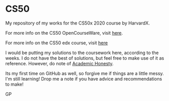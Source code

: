 # CS50
My repository of my works for the CS50x 2020 course by HarvardX.

For more info on the CS50 OpenCourseWare, visit [here](https://cs50.harvard.edu/x/2020/).

For more info on the CS50 edx course, visit [here](https://courses.edx.org/courses/course-v1:HarvardX+CS50+X/course/)

I would be putting my solutions to the coursework here, according to the weeks. I do not have the best of solutions, but feel free to make use of it as reference. However, do note of [Academic Honesty](https://cs50.harvard.edu/x/2020/syllabus/#academic-honesty).

Its my first time on GitHub as well, so forgive me if things are a little messy. I'm still learning!
Drop me a note if you have advice and recommendations to make!

GP
